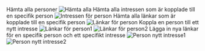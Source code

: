 Hämta alla personer ![Hämta alla](https://github.com/Temeraire452/IntresseAPI/assets/144246572/6cc8c3ba-cb7e-4edd-b8ca-e155d17a3a18)
Hämta alla intressen som är kopplade till en specifik person ![Intressen för person](https://github.com/Temeraire452/IntresseAPI/assets/144246572/651ded7a-3ab8-410d-86c1-6bd6aa462109)
Hämta alla länkar som är kopplade till en specifik person ![Länkar för person](https://github.com/Temeraire452/IntresseAPI/assets/144246572/5c2b635a-0b7d-4c19-b936-717b2aa53409)
Koppla en person till ett nytt intresse ![Länkar för person1](https://github.com/Temeraire452/IntresseAPI/assets/144246572/49be0015-ed1c-49a4-8a7a-7481b39783f5)
![Länkar för person2](https://github.com/Temeraire452/IntresseAPI/assets/144246572/80309c00-b308-498e-82cf-62931b2bc95a)
Lägga in nya länkar för en specifik person och ett specifikt intresse ![Person nytt intresse1](https://github.com/Temeraire452/IntresseAPI/assets/144246572/bac34467-172a-484b-8a7a-f3fe97ee436b)
![Person nytt intresse2](https://github.com/Temeraire452/IntresseAPI/assets/144246572/520ea96f-373c-497d-9f5b-56bd396cb0a6)
